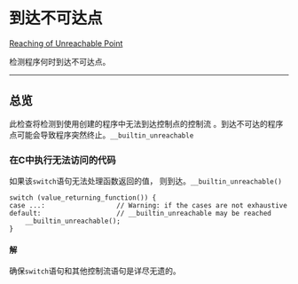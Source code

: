 # 到达不可达点

[Reaching of Unreachable Point](https://developer.apple.com/documentation/xcode/diagnosing_memory_thread_and_crash_issues_early/reaching_of_unreachable_point)

检测程序何时到达不可达点。

---

## 总览

此检查将检测到使用创建的程序中无法到达控制点的控制流 。到达不可达的程序点可能会导致程序突然终止。`__builtin_unreachable`

### 在C中执行无法访问的代码

如果该`switch`语句无法处理函数返回的值， 则到达。`__builtin_unreachable()`

```
switch (value_returning_function()) {
case ...:                  // Warning: if the cases are not exhaustive
default:                   // __builtin_unreachable may be reached
    __builtin_unreachable();
}
```



#### 解

确保`switch`语句和其他控制流语句是详尽无遗的。